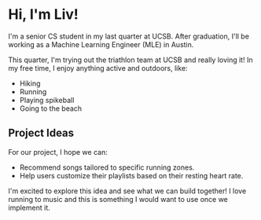 # Hi, I'm Liv!

I'm a senior CS student in my last quarter at UCSB. After graduation, I'll be working as a Machine Learning Engineer (MLE) in Austin.

This quarter, I'm trying out the triathlon team at UCSB and really loving it! In my free time, I enjoy anything active and outdoors, like:
- Hiking
- Running
- Playing spikeball
- Going to the beach

## Project Ideas

For our project, I hope we can:
- Recommend songs tailored to specific running zones.
- Help users customize their playlists based on their resting heart rate.

I'm excited to explore this idea and see what we can build together! I love running to music and this is something I would want to use once we implement it. 

